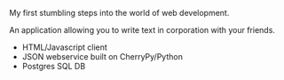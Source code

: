 My first stumbling steps into the world of web development.

An application allowing you to write text in corporation with your friends.

* HTML/Javascript client
* JSON webservice built on CherryPy/Python
* Postgres SQL DB